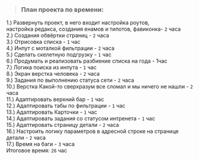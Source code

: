 > ### План проекта по времени: 
1.) Развернуть проект, в него входит настройка роутов, <br> настройка редакса, создания енамов и типотов, фавиконка- `2` часа<br>
2.) Создания обвёртки страниц - `2` часа<br>
3.) Отрисовка списка  - `1` час <br>
4.) Инпут с моталкой фильтрации - `2` часа <br>
5.) Сделать скелетную подгрузку - `1` час <br>
6.) Продумать и реализовать разбиение списка на года - 1час <br>
7.) Логика поиска из инпута - `1` час <br>
8.) Экран  верстка человека  - `2` часа <br>
9.) Задания по выполнению статуса сети  - `2` часа<br>
10.) Верстка Какой-то сверхразум все сломал и мы ничего не нашли - `2` часа <br>
11.) Адаптировать верхний бар - `1` час <br>
12.) Адаптировать табы по фильтрации - `1` час <br>
13.) Адаптировать Карточки - `1` час <br>
14.) Адаптировать задания со статусом интренета - `1` час <br>
15.) Адаптировать страницу детали - `2` часа <br>
16.) Настроить логику параметров в адресной строке на странице детали - `2` часа <br>
17.) Время на баги  - `3` часа <br>
Итоговое время: `26` час 
